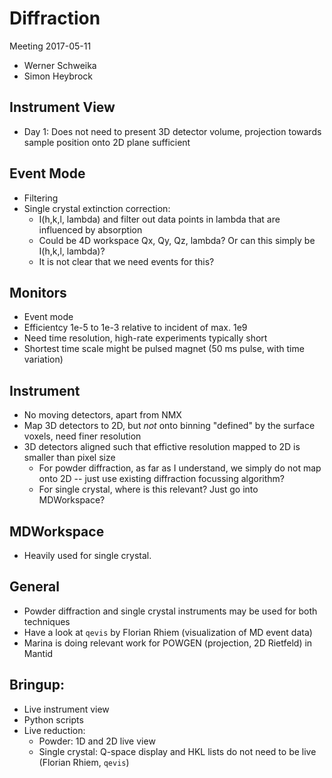 # Diffraction

Meeting 2017-05-11
- Werner Schweika
- Simon Heybrock

## Instrument View

- Day 1: Does not need to present 3D detector volume, projection towards sample position onto 2D plane sufficient


## Event Mode

- Filtering
- Single crystal extinction correction:
  - I(h,k,l, lambda) and filter out data points in lambda that are influenced by absorption
  - Could be 4D workspace Qx, Qy, Qz, lambda? Or can this simply be I(h,k,l, lambda)?
  - It is not clear that we need events for this?
  
## Monitors

- Event mode
- Efficientcy 1e-5 to 1e-3 relative to incident of max. 1e9
- Need time resolution, high-rate experiments typically short
- Shortest time scale might be pulsed magnet (50 ms pulse, with time variation)
  
## Instrument

- No moving detectors, apart from NMX
- Map 3D detectors to 2D, but *not* onto binning "defined" by the surface voxels, need finer resolution
- 3D detectors aligned such that effictive resolution mapped to 2D is smaller than pixel size
  - For powder diffraction, as far as I understand, we simply do not map onto 2D -- just use existing diffraction focussing algorithm?
  - For single crystal, where is this relevant? Just go into MDWorkspace?

## MDWorkspace

- Heavily used for single crystal.

## General

- Powder diffraction and single crystal instruments may be used for both techniques
- Have a look at `qevis` by Florian Rhiem (visualization of MD event data)
- Marina is doing relevant work for POWGEN (projection, 2D Rietfeld) in Mantid
 
## Bringup:

- Live instrument view
- Python scripts
- Live reduction:
  - Powder: 1D and 2D live view
  - Single crystal: Q-space display and HKL lists do not need to be live (Florian Rhiem, `qevis`)
    
